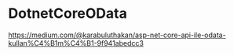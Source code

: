 # DotnetCoreOData

https://medium.com/@karabuluthakan/asp-net-core-api-ile-odata-kullan%C4%B1m%C4%B1-9f941abedcc3
